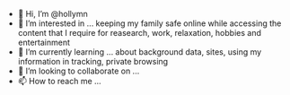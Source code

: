 - 👋 Hi, I’m @hollymn
- 👀 I’m interested in ... keeping my family safe online while accessing the content that I require for reasearch, work, relaxation, hobbies and entertainment
- 🌱 I’m currently learning ... about background data, sites, using my information in tracking, private browsing
- 💞️ I’m looking to collaborate on ...
- 📫 How to reach me ...

<!---
hollymn/hollymn is a ✨ special ✨ repository because its `README.md` (this file) appears on your GitHub profile.
You can click the Preview link to take a look at your changes.
--->
